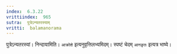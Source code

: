 ```yaml
---
index:  6.3.22
vrittiindex:  965
sutra:  पुत्रेऽन्यतरस्याम्
vritti:  balamanorama 
---
```


पुत्रेऽन्यतरस्यां। निन्दायामिति। `आक्रोशे` इत्यनुवृत्तिलभ्यमिदम्। स्पष्टं चेदम् `आनङृतः` इत्यत्र भाष्ये।

